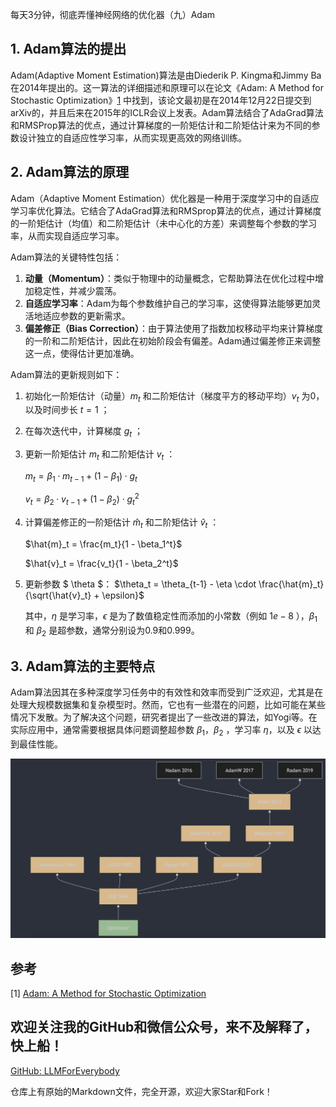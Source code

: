 每天3分钟，彻底弄懂神经网络的优化器（九）Adam

## 1. Adam算法的提出
Adam(Adaptive Moment Estimation)算法是由Diederik P. Kingma和Jimmy Ba在2014年提出的。这一算法的详细描述和原理可以在论文《Adam: A Method for Stochastic Optimization》[1](#refer-anchor-9) 中找到，该论文最初是在2014年12月22日提交到arXiv的，并且后来在2015年的ICLR会议上发表。Adam算法结合了AdaGrad算法和RMSProp算法的优点，通过计算梯度的一阶矩估计和二阶矩估计来为不同的参数设计独立的自适应性学习率，从而实现更高效的网络训练。

## 2. Adam算法的原理

Adam（Adaptive Moment Estimation）优化器是一种用于深度学习中的自适应学习率优化算法。它结合了AdaGrad算法和RMSprop算法的优点，通过计算梯度的一阶矩估计（均值）和二阶矩估计（未中心化的方差）来调整每个参数的学习率，从而实现自适应学习率。

Adam算法的关键特性包括：
1. **动量（Momentum）**：类似于物理中的动量概念，它帮助算法在优化过程中增加稳定性，并减少震荡。
2. **自适应学习率**：Adam为每个参数维护自己的学习率，这使得算法能够更加灵活地适应参数的更新需求。
3. **偏差修正（Bias Correction）**：由于算法使用了指数加权移动平均来计算梯度的一阶和二阶矩估计，因此在初始阶段会有偏差。Adam通过偏差修正来调整这一点，使得估计更加准确。

Adam算法的更新规则如下：
1. 初始化一阶矩估计（动量）$m_t$ 和二阶矩估计（梯度平方的移动平均）$v_t$ 为0，以及时间步长 $t=1$ ；
2. 在每次迭代中，计算梯度 $g_t$ ；
3. 更新一阶矩估计 $m_t$ 和二阶矩估计 $v_t$ ：

   $m_t = \beta_1 \cdot m_{t-1} + (1 - \beta_1) \cdot g_t$

   $v_t = \beta_2 \cdot v_{t-1} + (1 - \beta_2) \cdot g_t^2$

4. 计算偏差修正的一阶矩估计 $\hat{m}_t$ 和二阶矩估计 $\hat{v}_t$ ：

   $\hat{m}_t = \frac{m_t}{1 - \beta_1^t}$

   $\hat{v}_t = \frac{v_t}{1 - \beta_2^t}$

5. 更新参数 $ \theta $：
   $\theta_t = \theta_{t-1} - \eta \cdot \frac{\hat{m}_t}{\sqrt{\hat{v}_t} + \epsilon}$

   其中，$\eta$ 是学习率，$\epsilon$ 是为了数值稳定性而添加的小常数（例如 $1e-8$ ），$\beta_1$ 和 $\beta_2$ 是超参数，通常分别设为0.9和0.999。


## 3. Adam算法的主要特点

Adam算法因其在多种深度学习任务中的有效性和效率而受到广泛欢迎，尤其是在处理大规模数据集和复杂模型时。然而，它也有一些潜在的问题，比如可能在某些情况下发散。为了解决这个问题，研究者提出了一些改进的算法，如Yogi等。在实际应用中，通常需要根据具体问题调整超参数 $\beta_1$，$\beta_2$ ，学习率 $\eta$，以及 $\epsilon$ 以达到最佳性能。

![alt text](assest/神经网络的优化器（九）Adam/0.png)

## 参考

[1] [Adam: A Method for Stochastic Optimization](https://arxiv.org/abs/1412.6980)

## 欢迎关注我的GitHub和微信公众号，来不及解释了，快上船！

[GitHub: LLMForEverybody](https://github.com/luhengshiwo/LLMForEverybody)

仓库上有原始的Markdown文件，完全开源，欢迎大家Star和Fork！